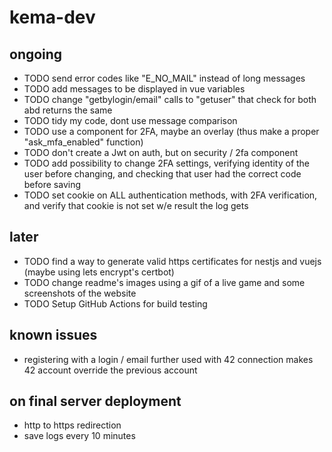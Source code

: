 # kema-dev

## ongoing

* TODO send error codes like "E_NO_MAIL" instead of long messages
* TODO add messages to be displayed in vue variables
* TODO change "getbylogin/email" calls to "getuser" that check for both abd returns the same
* TODO tidy my code, dont use message comparison
* TODO use a component for 2FA, maybe an overlay (thus make a proper "ask_mfa_enabled" function)
* TODO don't create a Jwt on auth, but on security / 2fa component
* TODO add possibility to change 2FA settings, verifying identity of the user before changing, and checking that user had the correct code before saving
* TODO set cookie on ALL authentication methods, with 2FA verification, and verify that cookie is not set w/e result the log gets

## later

* TODO find a way to generate valid https certificates for nestjs and vuejs (maybe using lets encrypt's certbot)
* TODO change readme's images using a gif of a live game and some screenshots of the website
* TODO Setup GitHub Actions for build testing

## known issues

* registering with a login / email further used with 42 connection makes 42 account override the previous account

## on final server deployment

* http to https redirection
* save logs every 10 minutes
